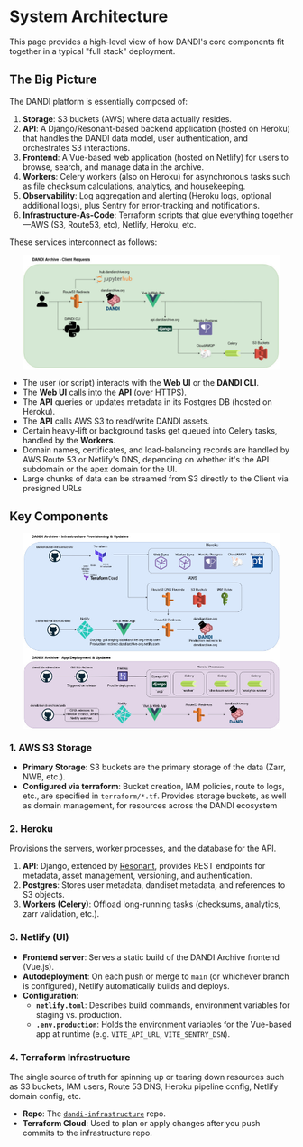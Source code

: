 # System Architecture

This page provides a high-level view of how DANDI's core components fit together in a typical "full stack" deployment.

## The Big Picture

The DANDI platform is essentially composed of:

1. **Storage**: S3 buckets (AWS) where data actually resides.
2. **API**: A Django/Resonant-based backend application (hosted on Heroku) that handles the DANDI data model, user authentication, and orchestrates S3 interactions.
3. **Frontend**: A Vue-based web application (hosted on Netlify) for users to browse, search, and manage data in the archive.
4. **Workers**: Celery workers (also on Heroku) for asynchronous tasks such as file checksum calculations, analytics, and housekeeping.
5. **Observability**: Log aggregation and alerting (Heroku logs, optional additional logs), plus Sentry for error-tracking and notifications.
6. **Infrastructure-As-Code**: Terraform scripts that glue everything together—AWS (S3, Route53, etc), Netlify, Heroku, etc.

These services interconnect as follows:

<img
src="../img/client_requests.jpg"
alt="client_requests"
style="width: 90%; height: auto; display: block; margin-left: auto;  margin-right: auto;"/>

* The user (or script) interacts with the **Web UI** or the **DANDI CLI**.
* The **Web UI** calls into the **API** (over HTTPS).
* The **API** queries or updates metadata in its Postgres DB (hosted on Heroku).
* The **API** calls AWS S3 to read/write DANDI assets.
* Certain heavy-lift or background tasks get queued into Celery tasks, handled by the **Workers**.
* Domain names, certificates, and load-balancing records are handled by AWS Route 53 or Netlify's DNS, depending on whether it's the API subdomain or the apex domain for the UI.
* Large chunks of data can be streamed from S3 directly to the Client via presigned URLs

## Key Components

<img
src="../img/deployment.jpg"
alt="dandi_deployment"
style="width: 90%; height: auto; display: block; margin-left: auto;  margin-right: auto;"/>


### 1. AWS S3 Storage

* **Primary Storage**: S3 buckets are the primary storage of the data (Zarr, NWB, etc.).
* **Configured via terraform**: Bucket creation, IAM policies, route to logs, etc., are specified in `terraform/*.tf`.
Provides storage buckets, as well as domain management, for resources across the DANDI ecosystem 

### 2. Heroku

Provisions the servers, worker processes, and the database for the API.

1. **API**: Django, extended by [Resonant](https://github.com/kitware-resonant/terraform-heroku-resonant), provides REST endpoints for metadata, asset management, versioning, and authentication.
2. **Postgres**: Stores user metadata, dandiset metadata, and references to S3 objects.
3. **Workers (Celery)**: Offload long-running tasks (checksums, analytics, zarr validation, etc.).

### 3. Netlify (UI)

* **Frontend server**: Serves a static build of the DANDI Archive frontend (Vue.js).
* **Autodeployment**: On each push or merge to `main` (or whichever branch is configured), Netlify automatically builds and deploys.
* **Configuration**:
  - **`netlify.toml`**: Describes build commands, environment variables for staging vs. production.
  - **`.env.production`**: Holds the environment variables for the Vue-based app at runtime (e.g. `VITE_API_URL`, `VITE_SENTRY_DSN`).

### 4. Terraform Infrastructure

The single source of truth for spinning up or tearing down resources such as S3 buckets, IAM users, Route 53 DNS, Heroku pipeline config, Netlify domain config, etc.

* **Repo**: The [`dandi-infrastructure`](https://github.com/dandi/dandi-infrastructure) repo.
* **Terraform Cloud**: Used to plan or apply changes after you push commits to the infrastructure repo.
